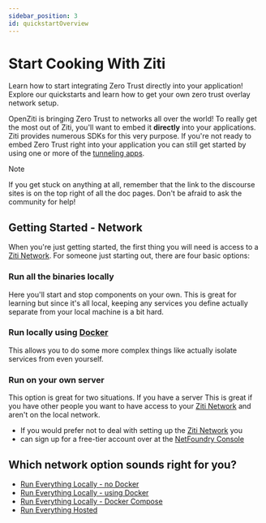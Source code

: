 ```yaml
---
sidebar_position: 3
id: quickstartOverview
---
```

# Start Cooking With Ziti

Learn how to start integrating Zero Trust directly into your application! Explore our quickstarts and learn how to
get your own zero trust overlay network setup.

OpenZiti is bringing Zero Trust to networks all over the world! To really get the most out of Ziti, you'll want to embed
it **directly** into your applications. Ziti provides numerous SDKs for this very purpose. If you're not ready to embed
Zero Trust right into your application you can still get started by using one or more of the
[tunneling apps](../../clients/which-client#tunnelers).

> [!NOTE]
> If you get stuck on anything at all, remember that the link to the discourse sites is on the top right of all the doc
> pages. Don't be afraid to ask the community for help!

## Getting Started - Network

When you're just getting started, the first thing you will need is access to a
[Ziti Network](../../overview#overview-of-a-ziti-network). For someone just starting out, there are four basic options:

### Run all the binaries locally

Here you'll start and stop components on your own. This is great for learning but since it's all local, keeping any
services you define actually separate from your local machine is a bit hard.

### Run locally using [Docker](https://www.docker.com)

This allows you to do some more complex things like actually isolate services from even yourself.

### Run on your own server

This option is great for two situations. If you have a server This is great if you have other people you want to have
access to your [Ziti Network](../../overview#overview-of-a-ziti-network) and aren't on the local network.
* If you would prefer not to deal with setting up the [Ziti Network](../../overview#overview-of-a-ziti-network) you
* can sign up for a free-tier account over at the [NetFoundry Console](https://nfconsole.io/signup)

## Which network option sounds right for you?
* [Run Everything Locally - no Docker](../../quickstarts/network/local-no-docker)
* [Run Everything Locally - using Docker](../../quickstarts/network/local-with-docker)
* [Run Everything Locally - Docker Compose](../../quickstarts/network/local-docker-compose)
* [Run Everything Hosted](../../quickstarts/network/hosted)
